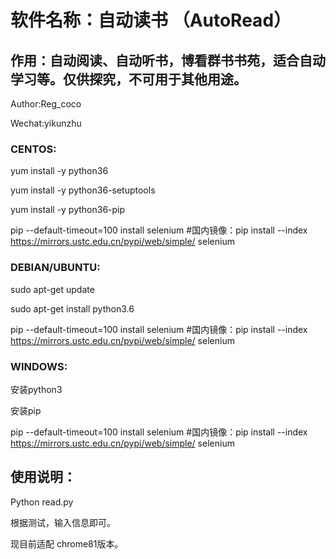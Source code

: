 # 软件名称：自动读书 （AutoRead）
## 作用：自动阅读、自动听书，博看群书书苑，适合自动学习等。仅供探究，不可用于其他用途。
Author:Reg_coco 

Wechat:yikunzhu

### CENTOS:

yum install -y  python36

yum install -y python36-setuptools

yum install -y python36-pip

pip --default-timeout=100 install selenium #国内镜像：pip install --index https://mirrors.ustc.edu.cn/pypi/web/simple/  selenium

### DEBIAN/UBUNTU:

sudo apt-get update

sudo apt-get install python3.6

pip --default-timeout=100 install selenium #国内镜像：pip install --index https://mirrors.ustc.edu.cn/pypi/web/simple/  selenium

### WINDOWS:

 安装python3
 
 安装pip
 
 pip --default-timeout=100 install selenium #国内镜像：pip install --index https://mirrors.ustc.edu.cn/pypi/web/simple/  selenium

## 使用说明：

Python read.py

根据测试，输入信息即可。

现目前适配 chrome81版本。

